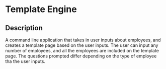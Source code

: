 # Template Engine

## Description

A command line application that takes in user inputs about employees, and creates a template page based on the user inputs. The user can input any number of employees, and all the employees are included on the template page. The questions prompted differ depending on the type of employee tha the user inputs.